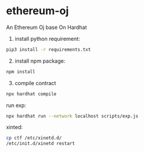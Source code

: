 # ethereum-oj

An Ethereum Oj base On Hardhat

1. install python requirement:

```bash
pip3 install -r requirements.txt
```

2. install npm package:

```bash
npm install
```

3. compile contract

```bash
npx hardhat compile
```

run exp:
```bash
npx hardhat run --network localhost scripts/exp.js
```

xinted:

```bash
cp ctf /etc/xinetd.d/
/etc/init.d/xinetd restart
```